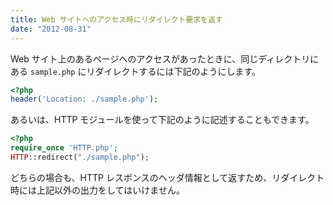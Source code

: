 ```yaml
---
title: Web サイトへのアクセス時にリダイレクト要求を返す
date: "2012-08-31"
---
```


Web サイト上のあるページへのアクセスがあったときに、同じディレクトリにある `sample.php` にリダイレクトするには下記のようにします。

~~~ php
<?php
header('Location: ./sample.php');
~~~

あるいは、HTTP モジュールを使って下記のように記述することもできます。

~~~ php
<?php
require_once 'HTTP.php';
HTTP::redirect("./sample.php");
~~~

どちらの場合も、HTTP レスポンスのヘッダ情報として返すため、リダイレクト時には上記以外の出力をしてはいけません。

